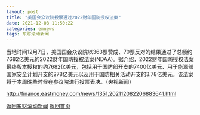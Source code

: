 ```yaml
---
layout: post
title: "美国会众议院投票通过2022财年国防授权法案"
date: 2021-12-08 11:50:22
categories: emnews
tags: 东财滚动新闻
---
```


当地时间12月7日，美国国会众议院以363票赞成、70票反对的结果通过了总额约7682亿美元的2022财年国防授权法案(NDAA)。据介绍，2022财年国防授权法案最终版本授权的约7682亿美元，包括用于国防部开支的7400亿美元、用于能源部国家安全计划开支的278亿美元以及用于国防相关活动开支的3.78亿美元。该法案将于本周晚些时候在参议院进行投票表决。（央视新闻）

<http://finance.eastmoney.com/news/1351,202112082206883641.html>

[返回东财滚动新闻](//finews.zning.me/emnews/)
[返回首页](//finews.zning.me/)
